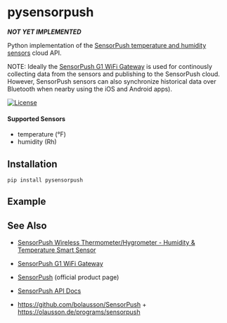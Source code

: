 # pysensorpush

***NOT YET IMPLEMENTED***

Python implementation of the [SensorPush temperature and humidity sensors](https://www.amazon.com/SensorPush-Wireless-Thermometer-Hygrometer-Android/dp/B01AEQ9X9I?tag=rynoshark-20) cloud API. 


NOTE: Ideally the [SensorPush G1 WiFi Gateway](https://www.amazon.com/SensorPush-G1-WiFi-Gateway-Anywhere/dp/B01N17RWWV?tag=rynoshark-20) is used for continously collecting data from the sensors and publishing to the SensorPush cloud. However, SensorPush sensors can also synchronize historical data over Bluetooth when nearby using the iOS and Android apps).

[![License](https://img.shields.io/badge/License-Apache%202.0-blue.svg)](https://opensource.org/licenses/Apache-2.0)

#### Supported Sensors

- temperature (&deg;F)
- humidity (Rh)

## Installation

```
pip install pysensorpush
```

## Example



## See Also

* [SensorPush Wireless Thermometer/Hygrometer - Humidity & Temperature Smart Sensor](https://www.amazon.com/SensorPush-Wireless-Thermometer-Hygrometer-Android/dp/B01AEQ9X9I?tag=rynoshark-20)
* [SensorPush G1 WiFi Gateway](https://www.amazon.com/SensorPush-G1-WiFi-Gateway-Anywhere/dp/B01N17RWWV?tag=rynoshark-20)
* [SensorPush](https://sensorpush.com) (official product page)
* [SensorPush API Docs](http://www.sensorpush.com/api/docs)

* https://github.com/bolausson/SensorPush + https://olausson.de/programs/sensorpush
